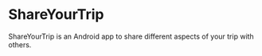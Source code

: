# ShareYourTrip
ShareYourTrip is an Android app to share different aspects of your trip with others. 
